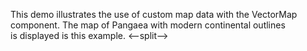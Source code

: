 This demo illustrates the use of&nbsp;custom map data with the VectorMap component. The map of&nbsp;Pangaea with modern continental outlines is&nbsp;displayed is&nbsp;this example.
<--split-->